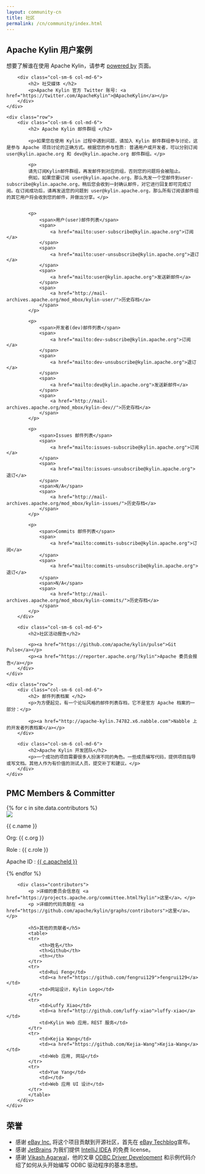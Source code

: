 ```yaml
---
layout: community-cn
title: 社区
permalink: /cn/community/index.html
---
```

<div class="container" >
	<div class="row">
		<div class="col-sm-6 col-md-6">
		    <h2> Apache Kylin 用户案例 </h2>
			<p>想要了解谁在使用 Apache Kylin，请参考 <a href="/cn/community/poweredby.html">powered by</a> 页面。</p>
		</div>

		<div class="col-sm-6 col-md-6">
		    <h2> 社交媒体 </h2>
		    <p>Apache Kylin 官方 Twitter 账号: <a href="https://twitter.com/ApacheKylin">@ApacheKylin</a></p>
		</div>
	</div>

	<div class="row">
		<div class="col-sm-6 col-md-6">
		    <h2> Apache Kylin 邮件群组 </h2>

		    <p>如果您在使用 Kylin 过程中遇到问题，请加入 Kylin 邮件群组参与讨论，这是参与 Apache 项目讨论的正确方式。根据您的参与性质: 普通用户或开发者，可以分别订阅 user@kylin.apache.org 和 dev@kylin.apache.org 邮件群组。</p>

			<p>
		   	请先订阅Kylin邮件群组，再发邮件到对应的组，否则您的问题将会被阻止。
			例如，如果您要订阅 user@kylin.apache.org，那么先发一个空邮件到user-subscribe@kylin.apache.org，稍后您会收到一封确认邮件，对它进行回复即可完成订阅。在订阅成功后，请再发送您的问题到 user@kylin.apache.org，那么所有订阅该邮件组的其它用户将会收到您的邮件，并做出分享。</p>


		    <p>  
		    	<span>用户(user)邮件列表</span>
		    	<span>
		    		<a href="mailto:user-subscribe@kylin.apache.org">订阅</a>
		    	</span>
		    	<span>
		    		<a href="mailto:user-unsubscribe@kylin.apache.org">退订</a>
		    	</span>
		    	<span>
		    	    <a href="mailto:user@kylin.apache.org">发送新邮件</a>
		    	</span>
		    	<span>
		    	    <a href="http://mail-archives.apache.org/mod_mbox/kylin-user/">历史存档</a>
		    	</span>
		    </p>

		    <p>  
		    	<span>开发者(dev)邮件列表</span>
		    	<span>
		    		<a href="mailto:dev-subscribe@kylin.apache.org">订阅</a>
		    	</span>
		    	<span>
		    		<a href="mailto:dev-unsubscribe@kylin.apache.org">退订</a>
		    	</span>
		    	<span>
		    	    <a href="mailto:dev@kylin.apache.org">发送新邮件</a>
		    	</span>
		    	<span>
		    	    <a href="http://mail-archives.apache.org/mod_mbox/kylin-dev//">历史存档</a>
		    	</span>
		    </p>

		    <p>  
		    	<span>Issues 邮件列表</span>
		    	<span>
		    		<a href="mailto:issues-subscribe@kylin.apache.org">订阅</a>
		    	</span>
		    	<span>
		    		<a href="mailto:issues-unsubscribe@kylin.apache.org">退订</a>
		    	</span>
		    	<span>N/A</span>
		    	<span>
		    	    <a href="http://mail-archives.apache.org/mod_mbox/kylin-issues/">历史存档</a>
		    	</span>
		    </p>

		    <p>  
		    	<span>Commits 邮件列表</span>
		    	<span>
		    		<a href="mailto:commits-subscribe@kylin.apache.org">订阅</a>
		    	</span>
		    	<span>
		    		<a href="mailto:commits-unsubscribe@kylin.apache.org">退订</a>
		    	</span>
		        <span>N/A</span>
		    	<span>
		    	    <a href="http://mail-archives.apache.org/mod_mbox/kylin-commits/">历史存档</a>
		    	</span>
		    </p>
		</div>

		<div class="col-sm-6 col-md-6">
		    <h2>社区活动报告</h2>

		    <p><a href="https://github.com/apache/kylin/pulse">Git Pulse</a></p>
		    <p><a href="https://reporter.apache.org/?kylin">Apache 委员会报告</a></p>
		</div>
	</div>

	<div class="row">
		<div class="col-sm-6 col-md-6">
		    <h2> 邮件列表档案 </h2>
		    <p>为方便起见，有一个论坛风格的邮件列表存档，它不是官方 Apache 档案的一部分：</p>

		    <p><a href="http://apache-kylin.74782.x6.nabble.com">Nabble 上的开发者列表档案</a></p>
		</div>

		<div class="col-sm-6 col-md-6">
		    <h2>Apache Kylin 开发团队</h2>
		    <p>一个成功的项目需要很多人扮演不同的角色。一些成员编写代码，提供项目指导或写文档。其他人作为有价值的测试人员，提交补丁和建议。</p>
		</div>
	</div>
</div>

<div class="kylin-member">
	<div class="container">
		<h2> PMC Members & Committer</h2>
		<div class="clearfix">
		{% for c in site.data.contributors %} 
		  <div class="col-sm-6 col-md-4">
		  	<div class="members-card">
			  	<a href="http://github.com/{{ c.githubId }}"> 
			  		<img class="github-pic" src="{% unless c.avatar %}http://github.com/{{ c.githubId }}.png{% else %}{{ c.avatar }}{% endunless %}">
			  	</a>  
			  	<p class="members-name"> {{ c.name }} </p> 
				<p class="member-role">Org: {{ c.org }} </p>
			  	<p class="members-role">Role : {{ c.role }}</p> 
			  	<p>Apache ID : <a href="http://home.apache.org/phonebook.html?uid={{ c.apacheId }}" class="apache-id">{{ c.apacheId }}</a> </p>  
			</div>
		  </div>
		{% endfor %}
		</div>

        <div class="contributors">
			<p >详细的委员会信息在 <a href="https://projects.apache.org/committee.html?kylin">这里</a>。</p>
			<p >详细的代码贡献在 <a href="https://github.com/apache/kylin/graphs/contributors">这里</a>。</p>

		    <h5>其他的贡献者</h5>
		    <table>
		    <tr>  
		    	<th>姓名</th>
		    	<th>Github</th>
		    	<th></th>
		    </tr>
		    <tr>  
		    	<td>Rui Feng</td>
		    	<td><a href="https://github.com/fengrui129">fengrui129</a></td>
		    	<td>网站设计，Kylin Logo</td>
		    </tr>
		    <tr>  
		    	<td>Luffy Xiao</td>
		    	<td><a href="http://github.com/luffy-xiao">luffy-xiao</a></td>
		    	<td>Kylin Web 应用，REST 服务</td>
		    </tr>
		    <tr>  
		    	<td>Kejia Wang</td>
		    	<td><a href="https://github.com/Kejia-Wang">Kejia-Wang</a></td>
		    	<td>Web 应用, 网站</td>
		    </tr>
		    <tr>  
		    	<td>Yue Yang</td>
		    	<td></td>
		    	<td>Web 应用 UI 设计</td>
		    </tr>
		    </table>
		</div>
	</div>
</div>

<div class="container credits">
  <h2> 荣誉</h2>
  <ul>
  	<li>感谢 <a href="https://www.ebayinc.com/">eBay Inc.</a> 将这个项目贡献到开源社区，首先在 <a href="http://www.ebaytechblog.com/2014/10/20/announcing-kylin-extreme-olap-engine-for-big-data/">eBay Techblog</a>宣布。</li>
  	<li>感谢 <a href="https://www.jetbrains.com/">JetBrains</a> 为我们提供 <a href="https://www.jetbrains.com/idea/">IntelliJ IDEA</a> 的免费 license。</li>
  	<li>感谢 <a href="vikash_agarwal@hotmail.com">Vikash Agarwal</a>，他的文章 <a href="http://www.drdobbs.com/windows/odbc-driver-development/184416434?pgno=5">ODBC Driver Development</a> 和示例代码介绍了如何从头开始编写 ODBC 驱动程序的基本思想。</li>
  </ul>

</div>

